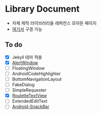 # Library Document

* 자체 제작 라이브러리들 레퍼런스 모아둔 페이지
* [여기서](https://darktornado.github.io/libdocs/) 구경 가능

## To do
* [x] Jekyll 테마 적용
* [x] [AlertWindow](https://github.com/DarkTornado/AlertWindow)
* [ ] FloatingWindow
* [ ] AndroidCodeHighlighter
* [ ] BottomNavigationLayout
* [ ] FakeDialog
* [ ] SimpleRequester
* [x] [RouletteTextView](https://github.com/DarkTornado/RouletteTextView)
* [ ] ExtendedEditText
* [ ] [Android-SnackBar](https://github.com/DarkTornado/Android-SnackBar)
